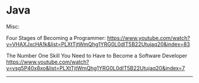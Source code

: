# Java




Misc:

Four Stages of Becoming a Programmer:
https://www.youtube.com/watch?v=VHAXJxcHA1k&list=PLXtTjtWmQhg1YRG0L0dIT5B22Utujaq20&index=83

The Number One Skill You Need to Have to Become a Software Developer
https://www.youtube.com/watch?v=vsg5P40x8xo&list=PLXtTjtWmQhg1YRG0L0dIT5B22Utujaq20&index=7

-----------
